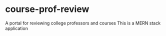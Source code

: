 # course-prof-review
A portal for reviewing college professors and courses
This is a MERN stack application



